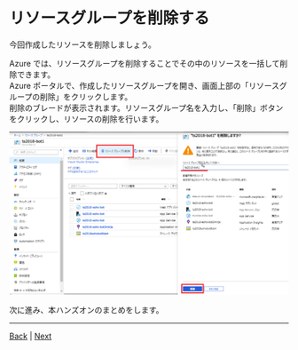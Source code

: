 # リソースグループを削除する

今回作成したリソースを削除しましょう。

Azure では、リソースグループを削除することでその中のリソースを一括して削除できます。  
Azure ポータルで、作成したリソースグループを開き、画面上部の「リソースグループの削除」をクリックします。  
削除のブレードが表示されます。リソースグループ名を入力し、「削除」ボタンをクリックし、リソースの削除を行います。

![cs01-04](../../images/cs01-04.png)

次に進み、本ハンズオンのまとめをします。

---

[Back](01-03_edit-program.md) | [Next](01-05_wrapup.md)
